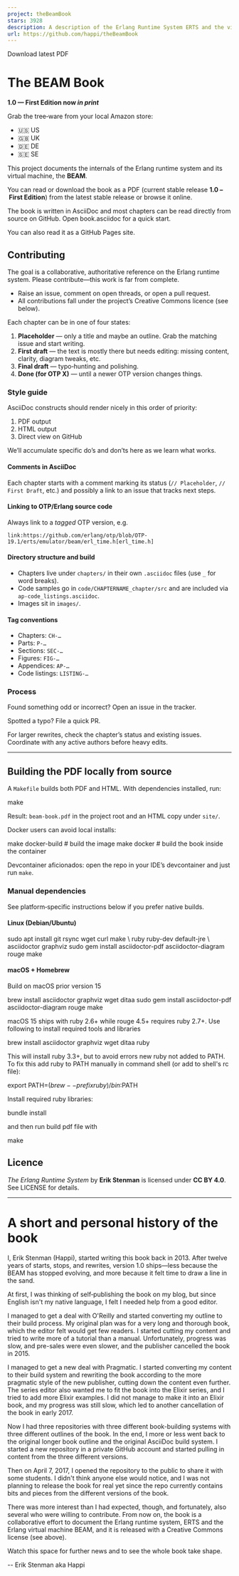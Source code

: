 ```yaml
---
project: theBeamBook
stars: 3928
description: A description of the Erlang Runtime System ERTS and the virtual Machine BEAM.
url: https://github.com/happi/theBeamBook
---
```


Download latest PDF

The BEAM Book
=============

**1.0 — First Edition now _in print_**

Grab the tree‑ware from your local Amazon store:

-   🇺🇸 US
-   🇬🇧 UK
-   🇩🇪 DE
-   🇸🇪 SE

This project documents the internals of the Erlang runtime system and its virtual machine, the **BEAM**.

You can read or download the book as a PDF (current stable release **1.0 – First Edition**) from the latest stable release or browse it online.

The book is written in AsciiDoc and most chapters can be read directly from source on GitHub. Open book.asciidoc for a quick start.

You can also read it as a GitHub Pages site.

Contributing
------------

The goal is a collaborative, authoritative reference on the Erlang runtime system. Please contribute—this work is far from complete.

-   Raise an issue, comment on open threads, or open a pull request.
-   All contributions fall under the project’s Creative Commons licence (see below).

Each chapter can be in one of four states:

1.  **Placeholder** — only a title and maybe an outline. Grab the matching issue and start writing.
2.  **First draft** — the text is mostly there but needs editing: missing content, clarity, diagram tweaks, etc.
3.  **Final draft** — typo‑hunting and polishing.
4.  **Done (for OTP X)** — until a newer OTP version changes things.

### Style guide

AsciiDoc constructs should render nicely in this order of priority:

1.  PDF output
2.  HTML output
3.  Direct view on GitHub

We’ll accumulate specific do’s and don’ts here as we learn what works.

#### Comments in AsciiDoc

Each chapter starts with a comment marking its status (`// Placeholder`, `// First Draft`, etc.) and possibly a link to an issue that tracks next steps.

#### Linking to OTP/Erlang source code

Always link to a _tagged_ OTP version, e.g.

```
link:https://github.com/erlang/otp/blob/OTP-19.1/erts/emulator/beam/erl_time.h[erl_time.h]
```

#### Directory structure and build

-   Chapters live under `chapters/` in their own `.asciidoc` files (use `_` for word breaks).
-   Code samples go in `code/CHAPTERNAME_chapter/src` and are included via `ap-code_listings.asciidoc`.
-   Images sit in `images/`.

#### Tag conventions

-   Chapters: `CH-…`
-   Parts: `P-…`
-   Sections: `SEC-…`
-   Figures: `FIG-…`
-   Appendices: `AP-…`
-   Code listings: `LISTING-…`

### Process

Found something odd or incorrect? Open an issue in the tracker.

Spotted a typo? File a quick PR.

For larger rewrites, check the chapter’s status and existing issues. Coordinate with any active authors before heavy edits.

* * *

Building the PDF locally from source
------------------------------------

A `Makefile` builds both PDF and HTML. With dependencies installed, run:

make

Result: `beam-book.pdf` in the project root and an HTML copy under `site/`.

Docker users can avoid local installs:

make docker-build  # build the image
make docker        # build the book inside the container

Devcontainer aficionados: open the repo in your IDE’s devcontainer and just run `make`.

### Manual dependencies

See platform‑specific instructions below if you prefer native builds.

#### Linux (Debian/Ubuntu)

sudo apt install git rsync wget curl make \\
                 ruby ruby-dev default-jre \\
                 asciidoctor graphviz
sudo gem install asciidoctor-pdf asciidoctor-diagram rouge
make

#### macOS + Homebrew

Build on macOS prior version 15

brew install asciidoctor graphviz wget ditaa
sudo gem install asciidoctor-pdf asciidoctor-diagram rouge
make

macOS 15 ships with ruby 2.6+ while rouge 4.5+ requires ruby 2.7+. Use following to install required tools and libraries

brew install asciidoctor graphviz wget ditaa ruby

This will install ruby 3.3+, but to avoid errors new ruby not added to PATH. To fix this add ruby to PATH manually in command shell (or add to shell's rc file):

export PATH=$(brew --prefix ruby)/bin:$PATH

Install required ruby libraries:

bundle install

and then run build pdf file with

make

Licence
-------

_The Erlang Runtime System_ by **Erik Stenman** is licensed under **CC BY 4.0**. See LICENSE for details.

* * *

A short and personal history of the book
========================================

I, Erik Stenman (Happi), started writing this book back in 2013. After twelve years of starts, stops, and rewrites, version 1.0 ships—less because the BEAM has stopped evolving, and more because it felt time to draw a line in the sand.

At first, I was thinking of self‑publishing the book on my blog, but since English isn't my native language, I felt I needed help from a good editor.

I managed to get a deal with O'Reilly and started converting my outline to their build process. My original plan was for a very long and thorough book, which the editor felt would get few readers. I started cutting my content and tried to write more of a tutorial than a manual. Unfortunately, progress was slow, and pre-sales were even slower, and the publisher cancelled the book in 2015.

I managed to get a new deal with Pragmatic. I started converting my content to their build system and rewriting the book according to the more pragmatic style of the new publisher, cutting down the content even further. The series editor also wanted me to fit the book into the Elixir series, and I tried to add more Elixir examples. I did not manage to make it into an Elixir book, and my progress was still slow, which led to another cancellation of the book in early 2017.

Now I had three repositories with three different book-building systems with three different outlines of the book. In the end, I more or less went back to the original longer book outline and the original AsciiDoc build system. I started a new repository in a private GitHub account and started pulling in content from the three different versions.

Then on April 7, 2017, I opened the repository to the public to share it with some students. I didn't think anyone else would notice, and I was not planning to release the book for real yet since the repo currently contains bits and pieces from the different versions of the book.

There was more interest than I had expected, though, and fortunately, also several who were willing to contribute. From now on, the book is a collaborative effort to document the Erlang runtime system, ERTS and the Erlang virtual machine BEAM, and it is released with a Creative Commons license (see above).

Watch this space for further news and to see the whole book take shape.

\-- Erik Stenman aka Happi
